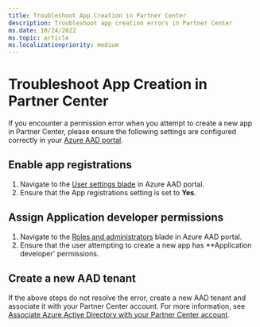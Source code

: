 ```yaml
---
title: Troubleshoot App Creation in Partner Center
description: Troubleshoot app creation errors in Partner Center
ms.date: 10/24/2022
ms.topic: article
ms.localizationpriority: medium
---
```


# Troubleshoot App Creation in Partner Center

If you encounter a permission error when you attempt to create a new app in Partner Center, please ensure the following settings are configured correctly in your [Azure AAD portal](https://portal.azure.com).

## Enable app registrations

1. Navigate to the [User settings blade](https://portal.azure.com/#blade/Microsoft_AAD_IAM/ActiveDirectoryMenuBlade/UserSettings) in Azure AAD portal.
1. Ensure that the App registrations setting is set to **Yes**.

## Assign Application developer permissions

1. Navigate to the [Roles and administrators](https://aka.ms/AADRolesAdmin) blade in Azure AAD portal.
1. Ensure that the user attempting to create a new app has **Application developer' permissions.

## Create a new AAD tenant

If the above steps do not resolve the error, create a new AAD tenant and associate it with your Partner Center account. For more information, see [Associate Azure Active Directory with your Partner Center account](associate-azure-ad-with-partner-center).
